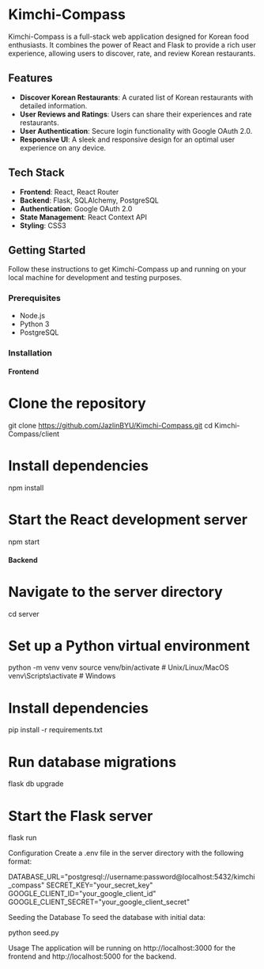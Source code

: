 # Kimchi-Compass

Kimchi-Compass is a full-stack web application designed for Korean food enthusiasts. It combines the power of React and Flask to provide a rich user experience, allowing users to discover, rate, and review Korean restaurants.

## Features

- **Discover Korean Restaurants**: A curated list of Korean restaurants with detailed information.
- **User Reviews and Ratings**: Users can share their experiences and rate restaurants.
- **User Authentication**: Secure login functionality with Google OAuth 2.0.
- **Responsive UI**: A sleek and responsive design for an optimal user experience on any device.

## Tech Stack

- **Frontend**: React, React Router
- **Backend**: Flask, SQLAlchemy, PostgreSQL
- **Authentication**: Google OAuth 2.0
- **State Management**: React Context API
- **Styling**: CSS3

## Getting Started

Follow these instructions to get Kimchi-Compass up and running on your local machine for development and testing purposes.

### Prerequisites

- Node.js
- Python 3
- PostgreSQL

### Installation

#### Frontend

# Clone the repository

git clone https://github.com/JazlinBYU/Kimchi-Compass.git
cd Kimchi-Compass/client

# Install dependencies

npm install

# Start the React development server

npm start

#### Backend

# Navigate to the server directory

cd server

# Set up a Python virtual environment

python -m venv venv
source venv/bin/activate # Unix/Linux/MacOS
venv\Scripts\activate # Windows

# Install dependencies

pip install -r requirements.txt

# Run database migrations

flask db upgrade

# Start the Flask server

flask run

Configuration
Create a .env file in the server directory with the following format:

DATABASE_URL="postgresql://username:password@localhost:5432/kimchi_compass"
SECRET_KEY="your_secret_key"
GOOGLE_CLIENT_ID="your_google_client_id"
GOOGLE_CLIENT_SECRET="your_google_client_secret"

Seeding the Database
To seed the database with initial data:

python seed.py

Usage
The application will be running on http://localhost:3000 for the frontend and http://localhost:5000 for the backend.

```

```

